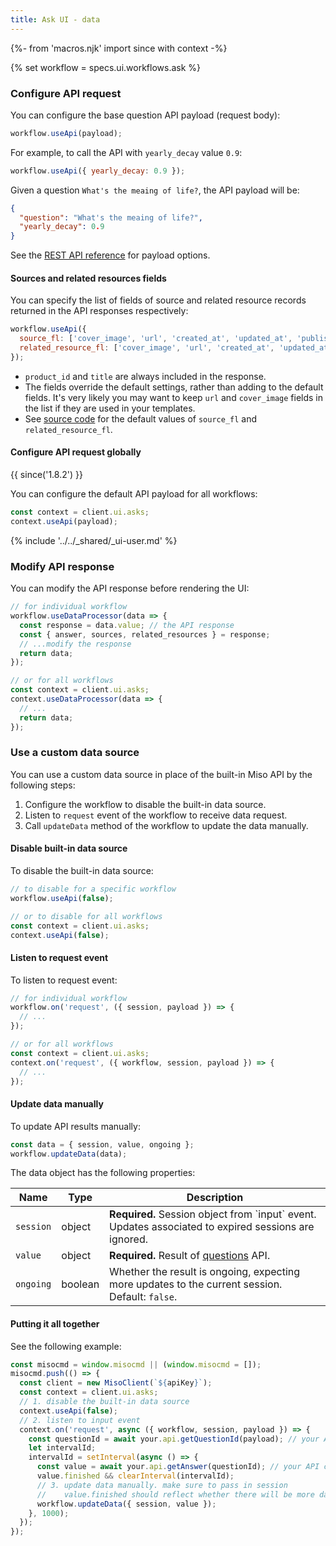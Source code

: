 ```yaml
---
title: Ask UI - data
---
```


{%- from 'macros.njk' import since with context -%}

{% set workflow = specs.ui.workflows.ask %}

### Configure API request

You can configure the base question API payload (request body):

```js
workflow.useApi(payload);
```

For example, to call the API with `yearly_decay` value `0.9`:

```js
workflow.useApi({ yearly_decay: 0.9 });
```

Given a question `What's the meaing of life?`, the API payload will be:

```json
{
  "question": "What's the meaing of life?",
  "yearly_decay": 0.9
}
```

See the [REST API reference](https://api.askmiso.com/#tag/Ask-APIs/operation/questions_v1_ask_questions_post) for payload options.

#### Sources and related resources fields

You can specify the list of fields of source and related resource records returned in the API responses respectively:

```js
workflow.useApi({
  source_fl: ['cover_image', 'url', 'created_at', 'updated_at', 'published_at', 'custom_attributes.my_prop'],
  related_resource_fl: ['cover_image', 'url', 'created_at', 'updated_at', 'published_at', 'custom_attributes.my_prop'],
});
```

* `product_id` and `title` are always included in the response.
* The fields override the default settings, rather than adding to the default fields. It's very likely you may want to keep `url` and `cover_image` fields in the list if they are used in your templates.
* See [source code](https://github.com/MisoAI/miso-client-js-sdk/blob/main/packages/client-sdk-ui/src/workflow/ask.js#L14-L15) for the default values of `source_fl` and `related_resource_fl`.

#### Configure API request globally

{{ since('1.8.2') }}

You can configure the default API payload for all workflows:

```js
const context = client.ui.asks;
context.useApi(payload);
```

{% include '../../_shared/_ui-user.md' %}

### Modify API response

You can modify the API response before rendering the UI:

```js
// for individual workflow
workflow.useDataProcessor(data => {
  const response = data.value; // the API response
  const { answer, sources, related_resources } = response;
  // ...modify the response
  return data;
});

// or for all workflows
const context = client.ui.asks;
context.useDataProcessor(data => {
  // ...
  return data;
});
```

### Use a custom data source

You can use a custom data source in place of the built-in Miso API by the following steps:

1. Configure the workflow to disable the built-in data source.
2. Listen to `request` event of the workflow to receive data request.
3. Call `updateData` method of the workflow to update the data manually.

#### Disable built-in data source

To disable the built-in data source:

```js
// to disable for a specific workflow
workflow.useApi(false);

// or to disable for all workflows
const context = client.ui.asks;
context.useApi(false);
```

#### Listen to request event

To listen to request event:

```js
// for individual workflow
workflow.on('request', ({ session, payload }) => {
  // ...
});

// or for all workflows
const context = client.ui.asks;
context.on('request', ({ workflow, session, payload }) => {
  // ...
});
```

#### Update data manually

To update API results manually:

```js
const data = { session, value, ongoing };
workflow.updateData(data);
```

The data object has the following properties:

<table class="table">
  <thead>
    <tr>
      <th scope="col">Name</th>
      <th scope="col">Type</th>
      <th scope="col">Description</th>
    </tr>
  </thead>
  <tbody>
    <tr>
      <td><code>session</code></td>
      <td>object</td>
      <td>
        <strong>Required.</strong> Session object from `input` event. Updates associated to expired sessions are ignored.
      </td>
    </tr>
    <tr>
      <td><code>value</code></td>
      <td>object</td>
      <td>
        <strong>Required.</strong> Result of <a href="{{ '/sdk/ask/questions/' | url }}">questions</a> API.
      </td>
    </tr>
    <tr>
      <td><code>ongoing</code></td>
      <td>boolean</td>
      <td>
        Whether the result is ongoing, expecting more updates to the current session. Default: <code>false</code>.
      </td>
    </tr>
  </tbody>
</table>

#### Putting it all together

See the following example:

```js
const misocmd = window.misocmd || (window.misocmd = []);
misocmd.push(() => {
  const client = new MisoClient(`${apiKey}`);
  const context = client.ui.asks;
  // 1. disable the built-in data source
  context.useApi(false);
  // 2. listen to input event
  context.on('request', async ({ workflow, session, payload }) => {
    const questionId = await your.api.getQuestionId(payload); // your API call
    let intervalId;
    intervalId = setInterval(async () => {
      const value = await your.api.getAnswer(questionId); // your API call
      value.finished && clearInterval(intervalId);
      // 3. update data manually. make sure to pass in session
      //    value.finished should reflect whether there will be more data coming
      workflow.updateData({ session, value });
    }, 1000);
  });
});
```
